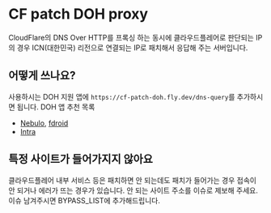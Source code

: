 # CF patch DOH proxy

CloudFlare의 DNS Over HTTP를 프록싱 하는 동시에 클라우드플레어로 판단되는 IP의 경우 ICN(대한민국) 리전으로 연결되는 IP로 패치해서 응답해 주는 서버입니다.


## 어떻게 쓰나요?

사용하시는 DOH 지원 앱에 `https://cf-patch-doh.fly.dev/dns-query`를 추가하시면 됩니다.
DOH 앱 추천 목록
- [Nebulo][], [fdroid][Nebulo-fdroid]
- [Intra][]

[Nebulo]: https://play.google.com/store/apps/details?id=com.frostnerd.smokescreen
[Nebulo-fdroid]: https://git.frostnerd.com/PublicAndroidApps/smokescreen
[Intra]: https://play.google.com/store/apps/details?id=app.intra


## 특정 사이트가 들어가지지 않아요

클라우드플레어 내부 서비스 등은 패치하면 안 되는데도 패치가 들어가는 경우 접속이 안 되거나 에러가 뜨는 경우가 있습니다. 안 되는 사이트 주소를 이슈로 제보해 주세요.
이슈 남겨주시면 BYPASS_LIST에 추가해드립니다.
